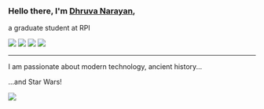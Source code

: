 ### Hello there, I'm [Dhruva Narayan](https://sites.google.com/view/dhruvix7),
a graduate student at RPI

<a href = "https://www.linkedin.com/in/dhruva-narayan-482a70195/"><img src="https://img.icons8.com/nolan/40/linkedin.png"/></a>
<a href = "https://www.goodreads.com/user/show/85692764-dhruva-hiremagalur-narayan"><img src="https://img.icons8.com/nolan/40/goodreads.png"/></a>
<a href = "https://www.facebook.com/dhruva.narayan.1232"><img src="https://img.icons8.com/nolan/40/facebook-new.png"/></a>
<a href = "https://dhruvix7.blogspot.com/"><img src="https://img.icons8.com/nolan/40/blogger.png"/></a>

---
I am passionate about modern technology, ancient history...

...and Star Wars!

<img src="https://media.tenor.com/images/ad5d99fcd639c0b431a08f9ecf11de8f/tenor.gif" />
